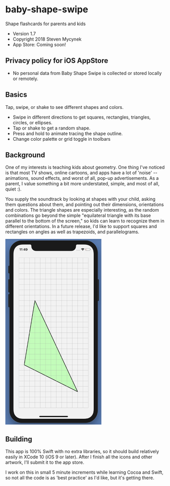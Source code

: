 # baby-shape-swipe

Shape flashcards for parents and kids

* Version 1.7
* Copyright 2018 Steven Mycynek
* App Store: Coming soon!

## Privacy policy for iOS AppStore
* No personal data from Baby Shape Swipe is collected or stored locally or remotely.

## Basics

Tap, swipe, or shake to see different shapes and colors.

* Swipe in different directions to get squares, rectangles, triangles, circles, or ellipses.
* Tap or shake to get a random shape.
* Press and hold to animate tracing the shape outline.
* Change color palette or grid toggle in toolbars

## Background

One of my interests is teaching kids about geometry.  One thing I've noticed is that most TV shows, online cartoons, and apps
have a lot of 'noise' -- animations, sound effects, and worst of all, pop-up advertisements.  As a parent, I value something a bit more understated, simple, and most of all, quiet :).  

You supply the soundtrack by looking at shapes with your child, asking them questions about them, and pointing out their dimensions, orientations and colors.  The triangle shapes are especially interesting, as the random combinations go beyond the simple "equilateral triangle with its base parallel to the bottom of the screen," so kids can learn to recognize them in different orientations. In a future release, I'd like to support squares and rectangles on angles as well as trapezoids, and parallelograms.

![Screen Shot](./screen_shot.png)

## Building

This app is 100% Swift with no extra libraries, so it should build relatively easily in XCode 10 (iOS 9 or later).  After I finish all the icons and other artwork, I'll submit it to the app store.

I work on this in small 5 minute increments while learning Cocoa and Swift, so not all the code is as 'best practice' as I'd like, but it's getting there.
